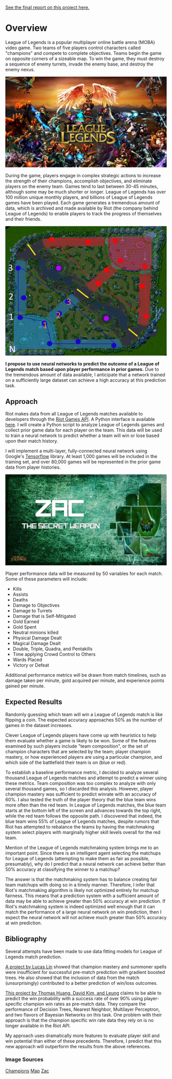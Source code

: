 <link rel="stylesheet" href="./main.css">

[See the final report on this project here.](https://github.com/minihat/LoL-Match-Prediction/blob/master/FINAL%20REPORT.pdf)

# Overview
League of Legends is a popular multiplayer online battle arena (MOBA) video game. Two teams of five players control characters called "champions" and compete to complete objectives. Teams begin the game on opposite corners of a sizeable map. To win the game, they must destroy a sequence of enemy turrets, invade the enemy base, and destroy the enemy nexus.

![League of Legends Champions](lol_header.jpg)

During the game, players engage in complex strategic actions to increase the strength of their champions, accomplish objectives, and eliminate players on the enemy team. Games tend to last between 30-45 minutes, although some may be much shorter or longer. League of Legends has over 100 million unique monthly players, and billions of League of Legends games have been played. Each game generates a tremendous amount of data, which is archived and made available by Riot (the company behind League of Legends) to enable players to track the progress of themselves and their friends. 

<p align="center">
<img style="display: inline-block" src="lol_map.png">
</p>

**I propose to use neural networks to predict the outcome of a League of Legends match based upon player performance in prior games.** Due to the tremendous amount of data available, I anticipate that a network trained on a sufficiently large dataset can achieve a high accuracy at this prediction task.

## Approach
Riot makes data from all League of Legends matches available to developers through the [Riot Games API](https://developer.riotgames.com/). A Python interface is available [here](https://github.com/pseudonym117/Riot-Watcher). I will create a Python script to analyze League of Legends games and collect prior game data for each player on the team. This data will be used to train a neural network to predict whether a team will win or lose based upon their match history.

I will implement a multi-layer, fully-connected neural network using Google's [Tensorflow](https://www.tensorflow.org/) library. At least 1,000 games will be included in the training set, and over 80,000 games will be represented in the prior game data from player histories. 

<p align="center">
<img style="display: inline-block" src="zac_wallpaper.jpg">
</p>

Player performance data will be measured by 50 variables for each match. Some of these parameters will include:
- Kills
- Assists
- Deaths
- Damage to Objectives
- Damage to Turrets
- Damage that is Self-Mitigated
- Gold Earned
- Gold Spent
- Neutral minions killed
- Physical Damage Dealt
- Magical Damage Dealt
- Double, Triple, Quadra, and Pentakills
- Time applying Crowd Control to Others
- Wards Placed
- Victory or Defeat

Additional performance metrics will be drawn from match timelines, such as damage taken per minute, gold acquired per minute, and experience points gained per minute. 

## Expected Results
Randomly guessing which team will win a League of Legends match is like flipping a coin. The expected accuracy approaches 50% as the number of games in the dataset increases. 

Clever League of Legends players have come up with heuristics to help them evaluate whether a game is likely to be won. Some of the features examined by such players include "team composition", or the set of champion characters that are selected by the team; player champion mastery, or how experienced players are using a particular champion, and which side of the battlefield their team is on (blue or red). 

To establish a baseline performance metric, I decided to analyze several thousand League of Legends matches and attempt to predict a winner using these metrics. Team composition was too complex to analyze with only several thousand games, so I discarded this analysis. However, player champion mastery was sufficient to predict winrate with an accuracy of 60%. I also tested the truth of the player theory that the blue team wins more often than the red team. In League of Legends matches, the blue team starts at the bottom left of the screen and advances towards the top right, while the red team follows the opposite path. I discovered that indeed, the blue team wins 55% of League of Legends matches, despite rumors that Riot has attempted to rebalance the teams by having the matchmaking system select players with marginally higher skill levels overall for the red team.

Mention of the League of Legends matchmaking system brings me to an important point. Since there is an intelligent agent selecting the matchups for League of Legends (attempting to make them as fair as possible, presumably), why do I predict that a neural network can achieve better than 50% accuracy at classifying the winner to a matchup?

The answer is that the matchmaking system has to balance creating fair team matchups with doing so in a timely manner. Therefore, I infer that Riot's matchmaking algorithm is likely not optimized entirely for matchup fairness. This means that a prediction system with a sufficient amount of data may be able to achieve greater than 50% accuracy at win prediction. If Riot's matchmaking system is indeed optimized well enough that it can match the performance of a large neural network on win prediction, then I expect the neural network will not achieve much greater than 50% accuracy at win prediction.

## Bibliography
Several attempts have been made to use data fitting models for League of Legends match prediction. 

[A project by Lucas Lin](http://cs229.stanford.edu/proj2016/report/Lin-LeagueOfLegendsMatchOutcomePrediction-report.pdf) showed that champion mastery and summoner spells were insufficient for successful pre-match prediction with gradient boosted trees. He also showed that the inclusion of data from the match (unsurprisingly) contributed to a better prediction of win/loss outcomes.

[This project by Thomas Huang, David Kim, and Leung](http://thomasythuang.github.io/League-Predictor/) claims to be able to predict the win probability with a success rate of over 90% using player-specific champion win rates as pre-match data. They compare the performance of Decision Trees, Nearest Neighbor, Multilayer Perceptron, and two flavors of Bayesian Networks on this task. One problem with their approach is that the champion specific win rate data they rely on is no longer available in the Riot API. 

My approach uses dramatically more features to evaluate player skill and win potential than either of these precedents. Therefore, I predict that this new approach will outperform the results from the above references.

### Image Sources
[Champions](http://www.siliconbeat.com/2015/02/02/quoted-league-of-legends-as-online-psych-experiment/)
[Map](http://www.scholarlygamers.com/feature/2017/04/28/design-choices-league-legends-iconic-map-dictate-tempo-game/)
[Zac](https://giantking.deviantart.com/art/LoL-Zac-Wallpaper-458640460)
